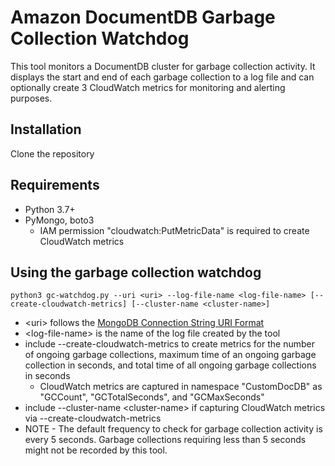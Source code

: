 # Amazon DocumentDB Garbage Collection Watchdog
This tool monitors a DocumentDB cluster for garbage collection activity. It displays the start and end of each garbage collection to a log file and can optionally create 3 CloudWatch metrics for monitoring and alerting purposes.

## Installation
Clone the repository

## Requirements
* Python 3.7+
* PyMongo, boto3
  * IAM permission "cloudwatch:PutMetricData" is required to create CloudWatch metrics 

## Using the garbage collection watchdog
```
python3 gc-watchdog.py --uri <uri> --log-file-name <log-file-name> [--create-cloudwatch-metrics] [--cluster-name <cluster-name>]
```

* \<uri> follows the [MongoDB Connection String URI Format](https://www.mongodb.com/docs/manual/reference/connection-string/)
* \<log-file-name> is the name of the log file created by the tool 
* include --create-cloudwatch-metrics to create metrics for the number of ongoing garbage collections, maximum time of an ongoing garbage collection in seconds, and total time of all ongoing garbage collections in seconds
  * CloudWatch metrics are captured in namespace "CustomDocDB" as "GCCount", "GCTotalSeconds", and "GCMaxSeconds"
* include --cluster-name \<cluster-name> if capturing CloudWatch metrics via --create-cloudwatch-metrics
* NOTE - The default frequency to check for garbage collection activity is every 5 seconds. Garbage collections requiring less than 5 seconds might not be recorded by this tool. 

